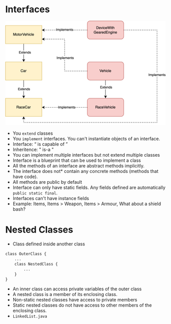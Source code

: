 # Interfaces
![](download.png)

- You `extend` classes
- You `implement` interfaces. You can't instantiate objects of an interface.
- Interface: “<Class> is capable of <Interface>”
- Inheritence: "<Child Class> is-a <Parent-Class>"
- You can implement multiple interfaces but not extend multiple classes
- Interface is a blueprint that can be used to implement a class
- All the methods of an interface are abstract methods implicitly.
- The interface does not* contain any concrete methods (methods that have code). 
- All methods are public by default
- Interface can only have static fields. Any fields defined are automatically `public static final`. 
- Interfaces can't have instance fields
- Example: Items, Items > Weapon, Items > Armour, What about a shield bash?


# Nested Classes
- Class defined inside another class
```
class OuterClass {
    ...
    class NestedClass {
        ...
    }
}
```
- An inner class can access private variables of the outer class
- A nested class is a member of its enclosing class. 
- Non-static nested classes have access to private members
- Static nested classes do not have access to other members of the enclosing class. 
- `LinkedList.java`